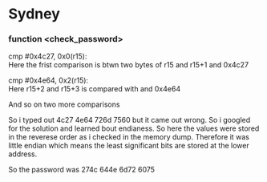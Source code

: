 # Sydney


### function <check_password> 

cmp	#0x4c27, 0x0(r15):  
  Here the frist comparison is btwn two bytes of r15 and r15+1 and 0x4c27
  
  cmp	#0x4e64, 0x2(r15):  
  Here r15+2 and r15+3 is compared with and 0x4e64
  
  And so on two more comparisons 
  
  So i typed out 4c27 4e64 726d 7560 but it came out wrong. So i googled for the solution and learned bout endianess. So here the values were stored in the reverese order as i checked in the memory dump. Therefore it was little endian which means the least significant bits are stored at the lower address. 
  
So the password was 274c 644e 6d72 6075